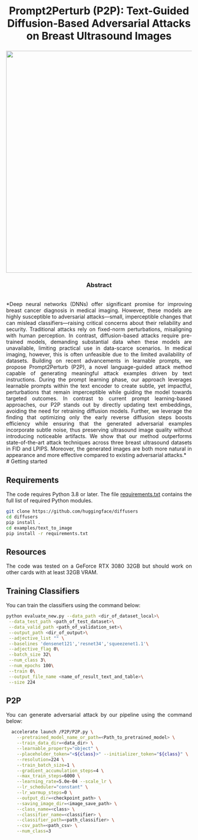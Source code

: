 
<div align="center">
<h1> Prompt2Perturb (P2P): Text-Guided Diffusion-Based Adversarial Attacks on Breast Ultrasound Images </h1>
<h3>

<image src="images/attack paper_final_version-1.png" width="600">
</div>

<div align="center"> <h3> Abstract </h3>  </div>
<div align="justify">

</br>
*Deep neural networks (DNNs)  offer significant promise for improving breast cancer diagnosis in medical imaging. However, these models are highly susceptible to adversarial attacks—small, imperceptible changes that can mislead classifiers—raising critical concerns about their reliability and security. Traditional attacks rely on fixed-norm perturbations, misaligning with human perception. In contrast, diffusion-based attacks require pre-trained models, demanding substantial data when these models are unavailable, limiting practical use in data-scarce scenarios. In medical imaging, however, this is often unfeasible due to the limited availability of datasets. Building on recent advancements in learnable prompts, we propose Prompt2Perturb (P2P), a novel language-guided attack method capable of generating meaningful attack examples driven by text instructions. During the prompt learning phase, our approach leverages learnable prompts within the text encoder to create subtle, yet impactful, perturbations that remain imperceptible while guiding the model towards targeted outcomes.
In contrast to current prompt learning-based approaches, our P2P stands out by directly updating text embeddings, avoiding the need for retraining diffusion models. Further, we leverage the finding that optimizing only the early reverse diffusion steps boosts efficiency while ensuring that the generated adversarial examples incorporate subtle noise, thus preserving ultrasound image quality without introducing noticeable artifacts. We show that our method outperforms state-of-the-art attack techniques across three breast ultrasound datasets in FID and LPIPS. Moreover, the generated images are both more natural in appearance and more effective compared to existing adversarial attacks.*
</br>
# Getting started

## Requirements
The code requires Python 3.8 or later. The file [requirements.txt](requirements.txt) contains the full list of required Python modules.
```bash
git clone https://github.com/huggingface/diffusers
cd diffusers
pip install .
cd examples/text_to_image
pip install -r requirements.txt
```
## Resources
The code was tested on a GeForce RTX 3080 32GB but should work on other cards with at least 32GB VRAM.
## Training Classifiers
You can train the classifiers using the command below:
```bash
python evaluate_new.py --data_path <dir_of_dataset_local>\
 --data_test_path <path_of_test_dataset>\
 --data_valid_path <path_of_validation_set>\
 --output_path <dir_of_output>\
 --adjective_list "" \
 --baselines 'densenet121','resnet34','squeezenet1.1'\
 --adjective_flag 0\
 --batch_size 32\
 --num_class 3\
 --num_epochs 100\
 --train 0\
 --output_file_name <name_of_result_text_and_table>\
 --size 224
```
## P2P
You can generate adversarial attack by our pipeline using the command below:
```bash
  accelerate launch /P2P/P2P.py \
    --pretrained_model_name_or_path=<Path_to_pretrained_model> \
    --train_data_dir=<data_dir> \
    --learnable_property="object" \
    --placeholder_token="<${class}>" --initializer_token="${class}" \
    --resolution=224 \
    --train_batch_size=1 \
    --gradient_accumulation_steps=4 \
    --max_train_steps=6000 \
    --learning_rate=5.0e-04 --scale_lr \
    --lr_scheduler="constant" \
    --lr_warmup_steps=0 \
    --output_dir=<checkpoint_path> \
    --saving_image_dir=<image_save_path> \
    --class_name=<class> \
    --classifier_name=<classifier> \
    --classifier_path=<path_classifier> \
    --csv_path=<path_csv> \
    --num_class=3
```

